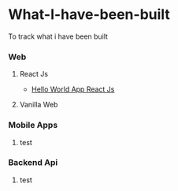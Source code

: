 # What-I-have-been-built
To track what i have been built

### Web
1. React Js
    - [Hello World App React Js](https://github.com/ariefhk/Hello-World-App)

2. Vanilla Web

### Mobile Apps
1. test

### Backend Api
1. test



